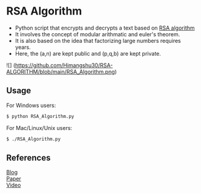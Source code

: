 # RSA Algorithm
* Python script that encrypts and decrypts a text based on [RSA algorithm](https://people.csail.mit.edu/rivest/Rsapaper.pdf)
* It involves the concept of modular arithmatic and euler's theorem.
* It is also based on the idea that factorizing large numbers requires years.
* Here, the (a,n) are kept public and (p,q,b) are kept private.

![] (https://github.com/Himangshu30/RSA-ALGORITHM/blob/main/RSA_Algorithm.png)

## Usage
For Windows users:

```bash
$ python RSA_Algorithm.py
```

For Mac/Linux/Unix users:

```bash
$ ./RSA_Algorithm.py
```

## References
[Blog](https://www.di-mgt.com.au/rsa_alg.html) <br>
[Paper](https://people.csail.mit.edu/rivest/Rsapaper.pdf) <br>
[Video](https://www.youtube.com/watch?v=wXB-V_Keiu8)
